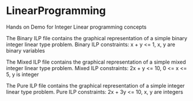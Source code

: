 # LinearProgramming
Hands on Demo for Integer Linear programming concepts

The Binary ILP file contains the graphical representation of a simple binary integer linear type problem.
Binary ILP constraints: x + y <= 1, x, y are binary variables

The Mixed ILP file contains the graphical representation of a simple mixed integer linear type problem.
Mixed ILP constraints: 2x + y <= 10, 0 <= x <= 5, y is integer

The Pure ILP file contains the graphical representation of a simple integer linear type problem.
Pure ILP constraints: 2x + 3y <= 10, x, y are integers
